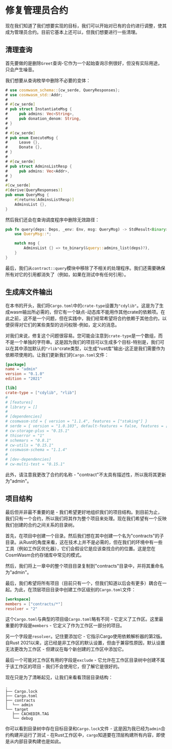 # 修复管理员合约

现在我们知道了我们想要实现的目标，我们可以开始对已有的合约进行调整，使其成为管理员合约。目前它基本上还可以，但我们想要进行一些清理。

## 清理查询

首先要做的是删除`Greet`查询-它作为一个起始查询示例很好，但没有实际用途，只会产生噪音。

我们想要从查询枚举中删除不必要的变体：

```rust
# use cosmwasm_schema::{cw_serde, QueryResponses};
# use cosmwasm_std::Addr;
# 
# #[cw_serde]
# pub struct InstantiateMsg {
#     pub admins: Vec<String>,
#     pub donation_denom: String,
# }
# 
# #[cw_serde]
# pub enum ExecuteMsg {
#     Leave {},
#     Donate {},
# }
# 
# #[cw_serde]
# pub struct AdminsListResp {
#     pub admins: Vec<Addr>,
# }
#
#[cw_serde]
#[derive(QueryResponses)]
pub enum QueryMsg {
    #[returns(AdminsListResp)]
    AdminsList {},
}
```

然后我们还会在查询调度程序中删除无效路径：

```rust
pub fn query(deps: Deps, _env: Env, msg: QueryMsg) -> StdResult<Binary> {
    use QueryMsg::*;

    match msg {
        AdminsList {} => to_binary(&query::admins_list(deps)?),
    }
}
```
最后，我们从`contract::query`模块中移除了不相关的处理程序。我们还需要确保所有对它的引用都消失了（例如，如果在测试中有任何引用）。

## 生成库文件输出

在本书的开头，我们将`Cargo.toml`中的`crate-type`设置为`"cdylib"`。这是为了生成wasm输出所必需的，但它有一个缺点-动态库不能用作其他crate的依赖项。在此之前，这不是一个问题，但在实践中，我们经常希望将合约依赖于其他合约，以便获得对它们的某些类型的访问权限-例如，定义的消息。

对我们来说，修复这个问题很容易。您可能会注意到`crate-type`是一个数组，而不是一个单独的字符串。这是因为我们的项目可以生成多个目标-特别是，我们可以在其中添加默认的`"rlib"`crate类型，以生成“rust库”输出-这正是我们需要作为依赖项使用的。让我们更新我们的`Cargo.toml`文件：

```toml
[package]
name = "admin"
version = "0.1.0"
edition = "2021"

[lib]
crate-type = ["cdylib", "rlib"]
# 
# [features]
# library = []
# 
# [dependencies]
# cosmwasm-std = { version = "1.1.4", features = ["staking"] }
# serde = { version = "1.0.103", default-features = false, features = ["derive"] }
# cw-storage-plus = "0.15.1"
# thiserror = "1"
# schemars = "0.8.1"
# cw-utils = "0.15.1"
# cosmwasm-schema = "1.1.4"
# 
# [dev-dependencies]
# cw-multi-test = "0.15.1"
```
此外，请注意我更改了合约的名称 - "contract"不太具有描述性，所以我将其更新为"admin"。

## 项目结构

最后但并非最不重要的是 - 我们希望更好地组织我们的项目结构。到目前为止，我们只有一个合约，所以我们将其作为整个项目来处理。现在我们希望有一个反映我们创建的合约之间关系的目录树。

首先，在项目中创建一个目录。然后我们想在其中创建一个名为"contracts"的子目录。从Rust的角度来看，这在技术上并不是必需的，但在我们的环境中有一些工具（例如工作区优化器），它们会假设它是应该查找合约的位置。这是您在CosmWasm合约存储库中常见的模式。

然后，我们将上一章中的整个项目目录复制到"contracts"目录中，并将其重命名为"admin"。

最后，我们希望将所有项目（目前只有一个，但我们知道以后会有更多）耦合在一起。为此，在顶层项目目录中创建工作区级别的`Cargo.toml`文件：

```toml
[workspace]
members = ["contracts/*"]
resolver = "2"
```
这个`Cargo.toml`与典型的项目级`Cargo.toml`略有不同 - 它定义了工作区。这里最重要的字段是`members` - 它定义了作为工作区一部分的项目。

另一个字段是`resolver`。记住要添加它 - 它指示Cargo使用依赖解析器的第2版。自Rust 2021以来，这已经是非工作区的默认设置，但由于兼容性原因，默认设置无法更改为工作区 - 但建议在每个新创建的工作区中添加它。

最后一个可能对工作区有用的字段是`exclude` - 它允许在工作区目录树中创建不属于该工作区的项目 - 我们不会使用它，但了解它是很好的。

现在只是为了清晰起见，让我们来看看顶层目录结构：

```none
.
├── Cargo.lock
├── Cargo.toml
├── contracts
│  └── admin
└── target
   ├── CACHEDIR.TAG
   └── debug
```

你可以看到目录树中存在目标目录和`Cargo.lock`文件 - 这是因为我已经为`admin`合约构建并运行了测试 - 在Rust工作区中，`cargo`知道要在顶层构建所有内容，即使是从内部目录构建也是如此。